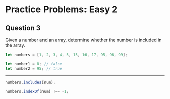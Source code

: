 # Practice Problems: Easy 2

## Question 3

Given a number and an array, determine whether the number is included in the array.

```js
let numbers = [1, 2, 3, 4, 5, 15, 16, 17, 95, 96, 99];

let number1 = 8; // false
let number2 = 95; // true
```

---

```js
numbers.includes(num);
```

```js
numbers.indexOf(num) !== -1;
```
